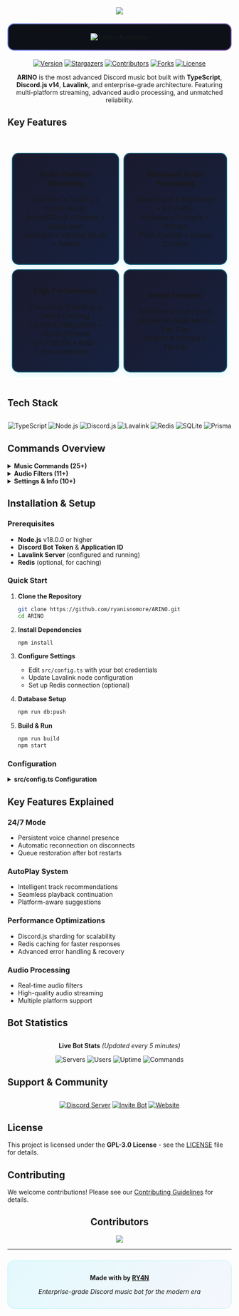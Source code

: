 
<div align="center">

<a href="https://discord.gg/W2GheK3F9m">
<img src="https://capsule-render.vercel.app/api?type=waving&color=0:EEFF00,100:a82da8&animation=blink&height=150&reversal=true&width=100&theme=gruvbox&section=header&text=ARINO&fontColor=15f8ef&fontSize=75&fontAlignY=39" />
</a>


<div style="background: linear-gradient(135deg, #667eea 0%, #764ba2 100%); padding: 2px; border-radius: 15px; margin: 20px 0;">
  <div style="background: #0d1117; padding: 20px; border-radius: 13px;">
    <img src="https://readme-typing-svg.herokuapp.com?font=Orbitron&weight=700&size=28&duration=2500&pause=800&color=00D9FF&center=true&vCenter=true&width=600&lines=Enterprise+Grade+Music+Bot;Multi-Platform+Streaming;24/7+High+Performance;Advanced+Audio+Processing" alt="Typing Animation" />
  </div>
</div>

[![Version][version-shield]][version-url]
[![Stargazers][stars-shield]][stars-url]
[![Contributors][contributors-shield]][contributors-url]
[![Forks][forks-shield]][forks-url]
[![License][license-shield]][license-url]

**ARINO** is the most advanced Discord music bot built with **TypeScript**, **Discord.js v14**, **Lavalink**, and enterprise-grade architecture. Featuring multi-platform streaming, advanced audio processing, and unmatched reliability.

</div>

## Key Features

<div style="display: grid; gap: 20px; margin: 30px 0;">

<table style="width: 100%; border-collapse: separate; border-spacing: 10px;">
<tr>
<td align="center" style="background: linear-gradient(135deg, #1a1a2e 0%, #16213e 100%); padding: 20px; border-radius: 15px; border: 2px solid rgba(0,217,255,0.3); box-shadow: 0 8px 16px rgba(0,217,255,0.1);">

**Multi-Platform Streaming**
<div style="margin: 15px 0;">
YouTube • Spotify • Apple Music<br/>
SoundCloud • Deezer • Bandcamp<br/>
JioSaavn • Yandex Music • Twitch
</div>

</td>
<td align="center" style="background: linear-gradient(135deg, #1a1a2e 0%, #16213e 100%); padding: 20px; border-radius: 15px; border: 2px solid rgba(0,217,255,0.3); box-shadow: 0 8px 16px rgba(0,217,255,0.1);">

**Advanced Audio Processing**
<div style="margin: 15px 0;">
Bass Boost • Nightcore • 8D Audio<br/>
Karaoke • Tremolo • Vibrato<br/>
Pitch Control • Speed Control
</div>

</td>
</tr>
<tr>
<td align="center" style="background: linear-gradient(135deg, #1a1a2e 0%, #16213e 100%); padding: 20px; border-radius: 15px; border: 2px solid rgba(0,217,255,0.3); box-shadow: 0 8px 16px rgba(0,217,255,0.1);">

**High Performance**
<div style="margin: 15px 0;">
Discord.js Sharding • Redis Caching<br/>
Lavalink Integration • SQLite/Prisma<br/>
24/7 Mode • Auto-Reconnection
</div>

</td>
<td align="center" style="background: linear-gradient(135deg, #1a1a2e 0%, #16213e 100%); padding: 20px; border-radius: 15px; border: 2px solid rgba(0,217,255,0.3); box-shadow: 0 8px 16px rgba(0,217,255,0.1);">

**Smart Features**
<div style="margin: 15px 0;">
AutoPlay • Live Lyrics<br/>
Queue Management • Fair Play<br/>
Search & History • FavList
</div>

</td>
</tr>
</table>

</div>

## Tech Stack

<div align="center" style="margin: 30px 0;">

![TypeScript](https://img.shields.io/badge/TypeScript-007ACC?style=for-the-badge&logo=typescript&logoColor=white)
![Node.js](https://img.shields.io/badge/Node.js-43853D?style=for-the-badge&logo=node.js&logoColor=white)
![Discord.js](https://img.shields.io/badge/Discord.js-5865F2?style=for-the-badge&logo=discord&logoColor=white)
![Lavalink](https://img.shields.io/badge/Lavalink-FF6B6B?style=for-the-badge&logo=music&logoColor=white)
![Redis](https://img.shields.io/badge/Redis-DC382D?style=for-the-badge&logo=redis&logoColor=white)
![SQLite](https://img.shields.io/badge/SQLite-07405E?style=for-the-badge&logo=sqlite&logoColor=white)
![Prisma](https://img.shields.io/badge/Prisma-3982CE?style=for-the-badge&logo=Prisma&logoColor=white)

</div>

## Commands Overview

<details>
<summary><b> Music Commands (25+)</b></summary>

- **Play Commands**: `play`, `playnext`, `search`, `lyrics`
- **Queue Management**: `queue`, `shuffle`, `clear`, `remove`, `skipto`
- **Playback Control**: `pause`, `resume`, `skip`, `stop`, `seek`, `replay`
- **Audio Control**: `volume`, `loop`, `autoplay`, `fairplay`
- **Utilities**: `nowplaying`, `grab`, `history`, `join`, `leave`

</details>

<details>
<summary><b> Audio Filters (11+)</b></summary>

- **Enhancement**: `bassboost`, `8d`, `nightcore`, `karaoke`
- **Modulation**: `tremolo`, `vibrato`, `rotation`
- **Control**: `pitch`, `speed`, `rate`, `lowpass`, `reset`

</details>

<details>
<summary><b> Settings & Info (10+)</b></summary>

- **Bot Info**: `stats`, `ping`, `help`, `invite`, `support`
- **Settings**: `247`, `prefix`, `lavalink`
- **Sources**: Platform-specific commands for each streaming service

</details>

## Installation & Setup

### Prerequisites

- **Node.js** v18.0.0 or higher
- **Discord Bot Token** & **Application ID**
- **Lavalink Server** (configured and running)
- **Redis** (optional, for caching)

### Quick Start

1. **Clone the Repository**
   ```bash
   git clone https://github.com/ryanisnomore/ARINO.git
   cd ARINO
   ```

2. **Install Dependencies**
   ```bash
   npm install
   ```

3. **Configure Settings**
   - Edit `src/config.ts` with your bot credentials
   - Update Lavalink node configuration
   - Set up Redis connection (optional)

4. **Database Setup**
   ```bash
   npm run db:push
   ```

5. **Build & Run**
   ```bash
   npm run build
   npm start
   ```

### Configuration

<details>
<summary><b> src/config.ts Configuration</b></summary>

```typescript
export default {
  TOKEN: "YOUR_BOT_TOKEN",
  CLIENT_ID: "YOUR_CLIENT_ID", 
  PREFIX: "+",
  OWNER_IDS: ["YOUR_USER_ID"],
  
  // Lavalink Configuration
  NODES: [
    {
      id: "Main-Node",
      host: "localhost",
      port: 2333,
      authorization: "youshallnotpass",
      secure: false,
    }
  ],

  // Redis Configuration (Optional)
  REDIS: {
    url: "redis://localhost:6379",
  },

  // Additional settings...
}
```

</details>

## Key Features Explained

### **24/7 Mode**
- Persistent voice channel presence
- Automatic reconnection on disconnects
- Queue restoration after bot restarts

### **AutoPlay System**
- Intelligent track recommendations
- Seamless playback continuation
- Platform-aware suggestions

### **Performance Optimizations**
- Discord.js sharding for scalability
- Redis caching for faster responses
- Advanced error handling & recovery

### **Audio Processing**
- Real-time audio filters
- High-quality audio streaming
- Multiple platform support

## Bot Statistics

<div align="center" style="margin: 30px 0;">

**Live Bot Stats** *(Updated every 5 minutes)*

![Servers](https://img.shields.io/badge/Servers-200+-success?style=for-the-badge)
![Users](https://img.shields.io/badge/Users-50000+-blue?style=for-the-badge)
![Uptime](https://img.shields.io/badge/Uptime-99.9%25-brightgreen?style=for-the-badge)
![Commands](https://img.shields.io/badge/Commands-63+-orange?style=for-the-badge)

</div>

## Support & Community

<div style="margin: 30px 0;">

<div align="center">

[![Discord Server](https://img.shields.io/badge/Support_Server-5865F2?style=for-the-badge&logoColor=white&labelColor=1a1a1a)](https://discord.gg/W2GheK3F9m)
[![Invite Bot](https://img.shields.io/badge/Invite_ARINO-00D9FF?style=for-the-badge&logoColor=white&labelColor=1a1a1a)](https://discord.com/oauth2/authorize?client_id=1321595174056362111&permissions=8&scope=bot%20applications.commands&redirect_uri=https%3A%2F%2Fdiscord.com%2Finvite%2FW2GheK3F9m)
[![Website](https://img.shields.io/badge/Website-764ba2?style=for-the-badge&logoColor=white&labelColor=1a1a1a)](https://arino.bot)

</div>


## License

This project is licensed under the **GPL-3.0 License** - see the [LICENSE](LICENSE) file for details.

## Contributing

We welcome contributions! Please see our [Contributing Guidelines](CONTRIBUTING.md) for details.

<div align="center">

## Contributors

<a href="https://github.com/ryanisnomore/ARINO/graphs/contributors">
  <img src="https://contrib.rocks/image?repo=ryanisnomore/ARINO" />
</a>

---

<div style="margin: 25px 0; padding: 15px; background: linear-gradient(135deg, rgba(0,217,255,0.1) 0%, rgba(102,126,234,0.05) 100%); border-radius: 15px; border: 1px solid rgba(0,217,255,0.2);">

**Made with by [RY4N](https://github.com/ryanisnomore)**

*Enterprise-grade Discord music bot for the modern era*

</div>


<!-- Shield Links -->
[version-shield]: https://img.shields.io/github/package-json/v/ryanisnomore/ARINO?style=for-the-badge&color=00D9FF
[version-url]: https://github.com/ryanisnomore/ARINO/releases
[contributors-shield]: https://img.shields.io/github/contributors/ryanisnomore/ARINO.svg?style=for-the-badge&color=00D9FF
[contributors-url]: https://github.com/ryanisnomore/ARINO/graphs/contributors
[forks-shield]: https://img.shields.io/github/forks/ryanisnomore/ARINO.svg?style=for-the-badge&color=00D9FF
[forks-url]: https://github.com/ryanisnomore/ARINO/network/members
[stars-shield]: https://img.shields.io/github/stars/ryanisnomore/ARINO.svg?style=for-the-badge&color=00D9FF
[stars-url]: https://github.com/ryanisnomore/ARINO/stargazers
[license-shield]: https://img.shields.io/github/license/ryanisnomore/ARINO?style=for-the-badge&color=00D9FF
[license-url]: https://github.com/ryanisnomore/ARINO/blob/main/LICENSE
